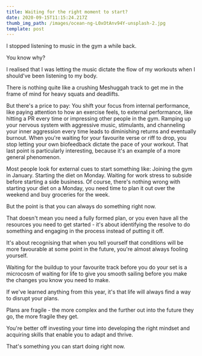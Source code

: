 ```yaml
---
title: Waiting for the right moment to start?
date: 2020-09-15T11:15:24.217Z
thumb_img_path: /images/ocean-ng-L0xOtAnv94Y-unsplash-2.jpg
template: post
---
```

I stopped listening to music in the gym a while back.

You know why?

I realised that I was letting the music dictate the flow of my workouts when I should've been listening to my body.

There is nothing quite like a crushing Meshuggah track to get me in the frame of mind for heavy squats and deadlifts.

But there's a price to pay:
You shift your focus from internal performance, like paying attention to how an exercise feels, to external performance, like hitting a PR every time or impressing other people in the gym.
Ramping up your nervous system with aggressive music, stimulants, and channeling your inner aggression every time leads to diminishing returns and eventually burnout.
When you're waiting for your favourite verse or riff to drop, you stop letting your own biofeedback dictate the pace of your workout.
That last point is particularly interesting, because it's an example of a more general phenomenon.

Most people look for external cues to start something like:
Joining the gym in January.
Starting the diet on Monday.
Waiting for work stress to subside before starting a side business.
Of course, there's nothing wrong with starting your diet on a Monday, you need time to plan it out over the weekend and buy groceries for the week.

But the point is that you can always do something right now.

That doesn't mean you need a fully formed plan, or you even have all the resources you need to get started - it's about identifying the resolve to do something and engaging in the process instead of putting it off.

It's about recognising that when you tell yourself that conditions will be more favourable at some point in the future, you're almost always fooling yourself.

Waiting for the buildup to your favourite track before you do your set is a microcosm of waiting for life to give you smooth sailing before you make the changes you know you need to make.

If we've learned anything from this year, it's that life will always find a way to disrupt your plans.

Plans are fragile - the more complex and the further out into the future they go, the more fragile they get.

You're better off investing your time into developing the right mindset and acquiring skills that enable you to adapt and thrive.

That's something you can start doing right now.
